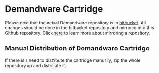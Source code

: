 **Demandware Cartridge**
====================

Please note that the actual Demandware repository is in [bitbucket](https://bitbucket.org/demandware/link_pixlee). All changes should be done in the bitbucket repository and mirrored into this Github repository. Click [here](https://help.github.com/articles/duplicating-a-repository/) to learn more about mirroring a repository.

Manual Distribution of Demandware Cartridge
------------------------------------------

If there is a need to distribute the cartridge manually, zip the whole repository up and distribute it.
